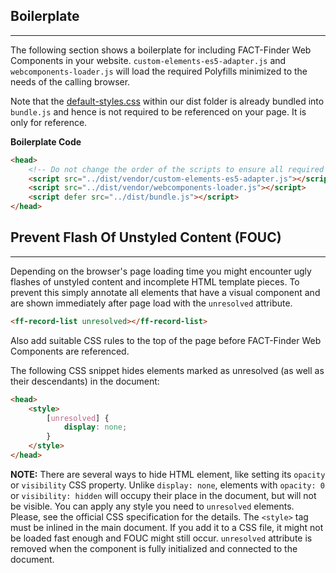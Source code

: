 ## Boilerplate

---

The following section shows a boilerplate for including FACT-Finder Web Components in your website. `custom-elements-es5-adapter.js` and `webcomponents-loader.js` will load the required Polyfills minimized to the needs of the calling browser. 

Note that the [default-styles.css](https://github.com/FACT-Finder-Web-Components/ff-web-components/blob/release/3.x/dist/default-styles.css) within our dist folder is already bundled into `bundle.js` and hence is not required to be referenced on your page. It is only for reference.

**Boilerplate Code**
```html
<head>
    <!-- Do not change the order of the scripts to ensure all required polyfills are loaded before our script -->
    <script src="../dist/vendor/custom-elements-es5-adapter.js"></script>
    <script src="../dist/vendor/webcomponents-loader.js"></script>
    <script defer src="../dist/bundle.js"></script>
</head>
```

## Prevent Flash Of Unstyled Content (FOUC)

---

Depending on the browser's page loading time you might encounter ugly flashes of unstyled content and incomplete HTML template pieces. To prevent this simply annotate all elements that have a visual component and are shown immediately after page load with the `unresolved` attribute.
```html
<ff-record-list unresolved></ff-record-list>
```
Also add suitable CSS rules to the top of the page before FACT-Finder Web Components are referenced.

The following CSS snippet hides elements marked as unresolved (as well as their descendants) in the document:

```html
<head>
    <style>
        [unresolved] {
            display: none;
        }
    </style>
</head>
```

**NOTE:** There are several ways to hide HTML element, like setting its `opacity` or `visibility` CSS property. Unlike `display: none`, elements with `opacity: 0` or `visibility: hidden` will occupy their place in the document, but will not be visible. You can apply any style you need to `unresolved` elements. Please, see the official CSS specification for the details.
The `<style>` tag must be inlined in the main document. If you add it to a CSS file, it might not be loaded fast enough and FOUC might still occur. `unresolved` attribute is removed when the component is fully initialized and connected to the document.
